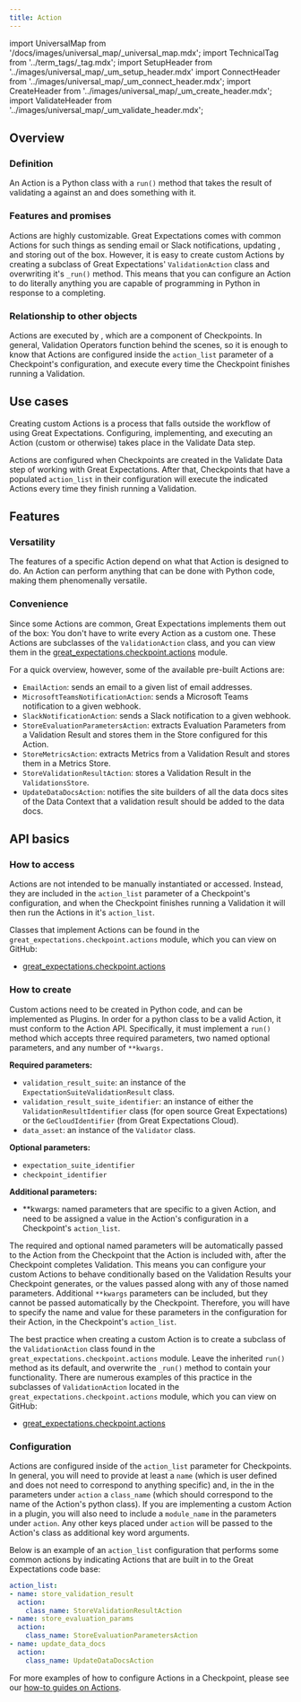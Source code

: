 ```yaml
---
title: Action
---
```


import UniversalMap from '/docs/images/universal_map/_universal_map.mdx';
import TechnicalTag from '../term_tags/_tag.mdx';
import SetupHeader from '../images/universal_map/_um_setup_header.mdx'
import ConnectHeader from '../images/universal_map/_um_connect_header.mdx';
import CreateHeader from '../images/universal_map/_um_create_header.mdx';
import ValidateHeader from '../images/universal_map/_um_validate_header.mdx';


<UniversalMap setup='inactive' connect='inactive' create='inactive' validate='active'/> 

## Overview

### Definition

An Action is a Python class with a `run()` method that takes the result of validating a <TechnicalTag relative="../" tag="batch" text="Batch" /> against an <TechnicalTag relative="../" tag="expectation_suite" text="Expectation Suite" /> and does something with it.

### Features and promises

Actions are highly customizable.  Great Expectations comes with common Actions for such things as sending email or Slack notifications, updating <TechnicalTag relative="../" tag="data_docs" text="Data Docs" />, and storing <TechnicalTag relative="../" tag="validation_result" text="Validation Results" /> out of the box.  However, it is easy to create custom Actions by creating a subclass of Great Expectations' `ValidationAction` class and overwriting it's `_run()` method. This means that you can configure an Action to do literally anything you are capable of programming in Python in response to a <TechnicalTag relative="../" tag="checkpoint" text="Checkpoint" /> <TechnicalTag relative="../" tag="validation" text="Validation" /> completing.

### Relationship to other objects

Actions are executed by <TechnicalTag relative="../" tag="validation_operator" text="Validation Operators" />, which are a component of Checkpoints.  In general, Validation Operators function behind the scenes, so it is enough to know that Actions are configured inside the `action_list` parameter of a Checkpoint's configuration, and execute every time the Checkpoint finishes running a Validation.

## Use cases

Creating custom Actions is a process that falls outside the workflow of using Great Expectations.  Configuring, implementing, and executing an Action (custom or otherwise) takes place in the Validate Data step.

<ValidateHeader/>

Actions are configured when Checkpoints are created in the Validate Data step of working with Great Expectations.  After that, Checkpoints that have a populated `action_list` in their configuration will execute the indicated Actions every time they finish running a Validation.

## Features

### Versatility

The features of a specific Action depend on what that Action is designed to do.  An Action can perform anything that can be done with Python code, making them phenomenally versatile.

### Convenience

Since some Actions are common, Great Expectations implements them out of the box: You don't have to write every Action as a custom one.  These Actions are subclasses of the `ValidationAction` class, and you can view them in the [great_expectations.checkpoint.actions](https://github.com/great-expectations/great_expectations/blob/develop/great_expectations/checkpoint/actions.py) module.

For a quick overview, however, some of the available pre-built Actions are:

- `EmailAction`: sends an email to a given list of email addresses.
- `MicrosoftTeamsNotificationAction`: sends a Microsoft Teams notification to a given webhook.
- `SlackNotificationAction`: sends a Slack notification to a given webhook.
- `StoreEvaluationParametersAction`: extracts Evaluation Parameters from a Validation Result and stores them in the Store configured for this Action.
- `StoreMetricsAction`: extracts Metrics from a Validation Result and stores them in a Metrics Store.
- `StoreValidationResultAction`: stores a Validation Result in the `ValidationsStore`.
- `UpdateDataDocsAction`: notifies the site builders of all the data docs sites of the Data Context that a validation result should be added to the data docs.


## API basics

### How to access

Actions are not intended to be manually instantiated or accessed.  Instead, they are included in the `action_list` parameter of a Checkpoint's configuration, and when the Checkpoint finishes running a Validation it will then run the Actions in it's `action_list`.

Classes that implement Actions can be found in the `great_expectations.checkpoint.actions` module, which you can view on GitHub:
- [great_expectations.checkpoint.actions](https://github.com/great-expectations/great_expectations/blob/develop/great_expectations/checkpoint/actions.py)

### How to create

Custom actions need to be created in Python code, and can be implemented as Plugins.  In order for a python class to be a valid Action, it must conform to the Action API.  Specifically, it must implement a `run()` method which accepts three required parameters, two named optional parameters, and any number of `**kwargs.`

**Required parameters:**
- `validation_result_suite`: an instance of the `ExpectationSuiteValidationResult` class.
- `validation_result_suite_identifier`: an instance of either the `ValidationResultIdentifier` class (for open source Great Expectations) or the `GeCloudIdentifier` (from Great Expectations Cloud).
- `data_asset`: an instance of the `Validator` class.

**Optional parameters:**
- `expectation_suite_identifier`
- `checkpoint_identifier`

**Additional parameters:**
- **kwargs: named parameters that are specific to a given Action, and need to be assigned a value in the Action's configuration in a Checkpoint's `action_list`.

The required and optional named parameters will be automatically passed to the Action from the Checkpoint that the Action is included with, after the Checkpoint completes Validation.  This means you can configure your custom Actions to behave conditionally based on the Validation Results your Checkpoint generates, or the values passed along with any of those named parameters.  Additional `**kwargs` parameters can be included, but they cannot be passed automatically by the Checkpoint.  Therefore, you will have to specify the name and value for these parameters in the configuration for their Action, in the Checkpoint's `action_list`.

The best practice when creating a custom Action is to create a subclass of the `ValidationAction` class found in the `great_expectations.checkpoint.actions` module.  Leave the inherited `run()` method as its default, and overwrite the `_run()` method to contain your functionality.  There are numerous examples of this practice in the subclasses of `ValidationAction` located in the `great_expectations.checkpoint.actions` module, which you can view on GitHub:
- [great_expectations.checkpoint.actions](https://github.com/great-expectations/great_expectations/blob/develop/great_expectations/checkpoint/actions.py)

### Configuration

Actions are configured inside of the `action_list` parameter for Checkpoints.  In general, you will need to provide at least a `name` (which is user defined and does not need to correspond to anything specific) and, in the in the parameters under `action` a `class_name` (which should correspond to the name of the Action's python class).  If you are implementing a custom Action in a plugin, you will also need to include a `module_name` in the parameters under `action`.  Any other keys placed under `action` will be passed to the Action's class as additional key word arguments.

Below is an example of an `action_list` configuration that performs some common actions by indicating Actions that are built in to the Great Expectations code base:

```yaml
action_list:
- name: store_validation_result
  action:
    class_name: StoreValidationResultAction
- name: store_evaluation_params
  action:
    class_name: StoreEvaluationParametersAction
- name: update_data_docs
  action:
    class_name: UpdateDataDocsAction
```

For more examples of how to configure Actions in a Checkpoint, please see our [how-to guides on Actions](../guides/validation/index.md#validation-actions).


